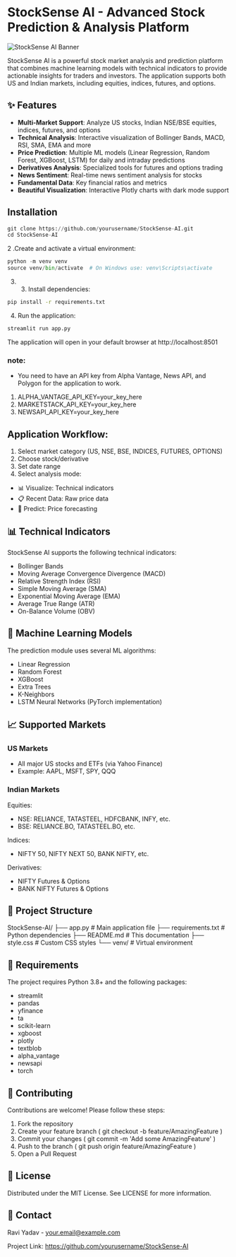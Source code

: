 # StockSense AI - Advanced Stock Prediction & Analysis Platform

![StockSense AI Banner](https://via.placeholder.com/1200x400?text=StockSense+AI+Banner)

StockSense AI is a powerful stock market analysis and prediction platform that combines machine learning models with technical indicators to provide actionable insights for traders and investors. The application supports both US and Indian markets, including equities, indices, futures, and options.

## ✨ Features

- **Multi-Market Support**: Analyze US stocks, Indian NSE/BSE equities, indices, futures, and options
- **Technical Analysis**: Interactive visualization of Bollinger Bands, MACD, RSI, SMA, EMA and more
- **Price Prediction**: Multiple ML models (Linear Regression, Random Forest, XGBoost, LSTM) for daily and intraday predictions
- **Derivatives Analysis**: Specialized tools for futures and options trading
- **News Sentiment**: Real-time news sentiment analysis for stocks
- **Fundamental Data**: Key financial ratios and metrics
- **Beautiful Visualization**: Interactive Plotly charts with dark mode support

## Installation
```python
git clone https://github.com/yourusername/StockSense-AI.git
cd StockSense-AI

```
2 .Create and activate a virtual environment:
```python
python -m venv venv
source venv/bin/activate  # On Windows use: venv\Scripts\activate
```
3. 3. Install dependencies:
```bash
pip install -r requirements.txt
```
4. Run the application:
```bash
streamlit run app.py

```
The application will open in your default browser at http://localhost:8501


### note: 
- You need to have an API key from Alpha Vantage, News API, and Polygon for the application to work.
1. ALPHA_VANTAGE_API_KEY=your_key_here
2. MARKETSTACK_API_KEY=your_key_here
3. NEWSAPI_API_KEY=your_key_here


## Application Workflow:
1. Select market category (US, NSE, BSE, INDICES, FUTURES, OPTIONS)
2. Choose stock/derivative
3. Set date range
4. Select analysis mode:
  - 📊 Visualize: Technical indicators
  - 📋 Recent Data: Raw price data
  - 🔮 Predict: Price forecasting


## 📊 Technical Indicators
StockSense AI supports the following technical indicators:

- Bollinger Bands
- Moving Average Convergence Divergence (MACD)
- Relative Strength Index (RSI)
- Simple Moving Average (SMA)
- Exponential Moving Average (EMA)
- Average True Range (ATR)
- On-Balance Volume (OBV)


## 🤖 Machine Learning Models
The prediction module uses several ML algorithms:

- Linear Regression
- Random Forest
- XGBoost
- Extra Trees
- K-Neighbors
- LSTM Neural Networks (PyTorch implementation)

## 📈 Supported Markets
### US Markets
- All major US stocks and ETFs (via Yahoo Finance)
- Example: AAPL, MSFT, SPY, QQQ

### Indian Markets
Equities:

- NSE: RELIANCE, TATASTEEL, HDFCBANK, INFY, etc.
- BSE: RELIANCE.BO, TATASTEEL.BO, etc.

Indices:

- NIFTY 50, NIFTY NEXT 50, BANK NIFTY, etc.

Derivatives:

- NIFTY Futures & Options
- BANK NIFTY Futures & Options


## 📂 Project Structure
StockSense-AI/
├── app.py               # Main application file
├── requirements.txt     # Python dependencies
├── README.md            # This documentation
├── style.css            # Custom CSS styles
└── venv/                # Virtual environment

## 📜 Requirements 
The project requires Python 3.8+ and the following packages:

- streamlit
- pandas
- yfinance
- ta
- scikit-learn
- xgboost
- plotly
- textblob
- alpha_vantage
- newsapi
- torch


## 🤝 Contributing  
Contributions are welcome! Please follow these steps:

1. Fork the repository
2. Create your feature branch ( git checkout -b feature/AmazingFeature )
3. Commit your changes ( git commit -m 'Add some AmazingFeature' )
4. Push to the branch ( git push origin feature/AmazingFeature )
5. Open a Pull Request

## 📄 License   
Distributed under the MIT License. See LICENSE for more information.

## 📧 Contact
Ravi Yadav - your.email@example.com

Project Link: https://github.com/yourusername/StockSense-AI

